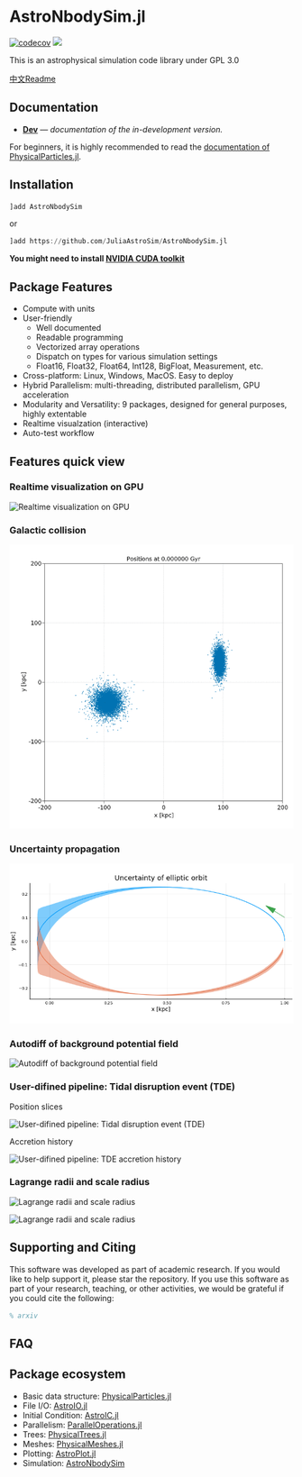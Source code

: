 # AstroNbodySim.jl

[![codecov](https://codecov.io/gh/JuliaAstroSim/AstroNbodySim.jl/branch/master/graph/badge.svg)](https://codecov.io/gh/JuliaAstroSim/AstroNbodySim.jl)
[![][docs-dev-img]][docs-dev-url]

This is an astrophysical simulation code library under GPL 3.0

[中文Readme](https://github.com/JuliaAstroSim/AstroNbodySim.jl/blob/master/README中文.md)

## Documentation

- [**Dev**][docs-dev-url] &mdash; *documentation of the in-development version.*

[docs-dev-img]: https://img.shields.io/badge/docs-dev-blue.svg
[docs-dev-url]: https://juliaastrosim.github.io/AstroNbodySim.jl/dev

For beginners, it is highly recommended to read the [documentation of PhysicalParticles.jl](https://juliaastrosim.github.io/PhysicalParticles.jl/dev/).

## Installation

```julia
]add AstroNbodySim
```
or
```julia
]add https://github.com/JuliaAstroSim/AstroNbodySim.jl
```

**You might need to install [NVIDIA CUDA toolkit](https://developer.nvidia.com/cuda-toolkit)**

## Package Features

- Compute with units
- User-friendly
  - Well documented
  - Readable programming
  - Vectorized array operations
  - Dispatch on types for various simulation settings
  - Float16, Float32, Float64, Int128, BigFloat, Measurement, etc.
- Cross-platform: Linux, Windows, MacOS. Easy to deploy
- Hybrid Parallelism: multi-threading, distributed parallelism, GPU acceleration
- Modularity and Versatility: 9 packages, designed for general purposes, highly extentable
- Realtime visualzation (interactive)
- Auto-test workflow

## Features quick view

### Realtime visualization on GPU
![Realtime visualization on GPU](https://github.com/JuliaAstroSim/AstroNbodySim.jl/blob/main/docs/src/examples/pics/readme/Plummer.gif)

### Galactic collision
![Galactic collision](https://github.com/JuliaAstroSim/AstroNbodySim.jl/blob/main/docs/src/examples/pics/readme/GalacticCollision.gif)

### Uncertainty propagation
![Uncertainty propagation](https://github.com/JuliaAstroSim/AstroNbodySim.jl/blob/main/docs/src/examples/pics/examples/01-binary/Uncertainty%20of%20elliptic%20orbit.png)

### Autodiff of background potential field
![Autodiff of background potential field](https://github.com/JuliaAstroSim/AstroNbodySim.jl/blob/main/docs/src/examples/AutodiffBackground.png)

### User-difined pipeline: Tidal disruption event (TDE)

Position slices

![User-difined pipeline: Tidal disruption event (TDE)](https://github.com/JuliaAstroSim/AstroNbodySim.jl/blob/main/docs/src/examples/TDE-elliptic-mosaic.png)

Accretion history

![User-difined pipeline: TDE accretion history](https://github.com/JuliaAstroSim/AstroNbodySim.jl/blob/main/docs/src/examples/TDE-elliptic-AccreationHistory.png)

### Lagrange radii and scale radius
![Lagrange radii and scale radius](https://github.com/JuliaAstroSim/AstroNbodySim.jl/blob/main/docs/src/examples/03-plummer/Plummer-LagrangianRadii.png)

![Lagrange radii and scale radius](https://github.com/JuliaAstroSim/AstroNbodySim.jl/blob/main/docs/src/examples/03-plummer/Plummer-ScaleRadius.png)

## Supporting and Citing

This software was developed as part of academic research. If you would like to help support it, please star the repository. If you use this software as part of your research, teaching, or other activities, we would be grateful if you could cite the following:

```tex
% arxiv
```

## FAQ

## Package ecosystem

- Basic data structure: [PhysicalParticles.jl](https://github.com/JuliaAstroSim/PhysicalParticles.jl)
- File I/O: [AstroIO.jl](https://github.com/JuliaAstroSim/AstroIO.jl)
- Initial Condition: [AstroIC.jl](https://github.com/JuliaAstroSim/AstroIC.jl)
- Parallelism: [ParallelOperations.jl](https://github.com/JuliaAstroSim/ParallelOperations.jl)
- Trees: [PhysicalTrees.jl](https://github.com/JuliaAstroSim/PhysicalTrees.jl)
- Meshes: [PhysicalMeshes.jl](https://github.com/JuliaAstroSim/PhysicalMeshes.jl)
- Plotting: [AstroPlot.jl](https://github.com/JuliaAstroSim/AstroPlot.jl)
- Simulation: [AstroNbodySim](https://github.com/JuliaAstroSim/AstroNbodySim.jl)